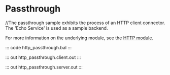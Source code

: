 # Passthrough

//The passthrough sample exhibits the process of an HTTP client connector. The 'Echo Service' is used as a sample backend.

For more information on the underlying module, 
see the [HTTP module](https://docs.central.ballerina.io/ballerina/http/latest/).

::: code http_passthrough.bal :::

::: out http_passthrough.client.out :::

::: out http_passthrough.server.out :::